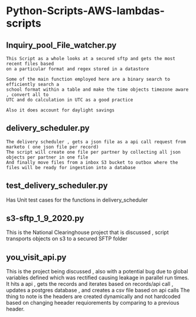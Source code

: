 # Python-Scripts-AWS-lambdas-scripts
## Inquiry_pool_File_watcher.py
    This Script as a whole looks at a secured sftp and gets the most recent files based
    on a particular format and regex stored in a datastore
    
    Some of the main function employed here are a binary search to efficiently search a 
    school format within a table and make the time objects timezone aware , convert all to
    UTC and do calculation in UTC as a good practice 
    
    Also it does account for daylight savings 
    
 ## delivery_scheduler.py
    The delivery scheduler , gets a json file as a api call request from marketo ( one json file per record) 
    The script will create one file per partner by collecting all json objects per partner in one file 
    And finally move files from a inbox S3 bucket to outbox where the files will be ready for ingestion into a database
    
## test_delivery_scheduler.py 
   Has Unit test cases for the functions in delivery_scheduler
    
## s3-sftp_1_9_2020.py
   This is the National Clearinghouse project that is discussed , script transports objects on s3 to a secured SFTP folder 
   
## you_visit_api.py 
   This is the project being discussed , also with a potential bug due to global variables defined which was rectified causing leakage in parallel run times. 
   It hits a api , gets the records and iterates based on records/api call , updates a postgres database , and creates a csv file based on api calls 
   The thing to note is the headers are created dynamically and not hardcoded based on changing heeader requiorements by comparing to a previous header.
    
   
